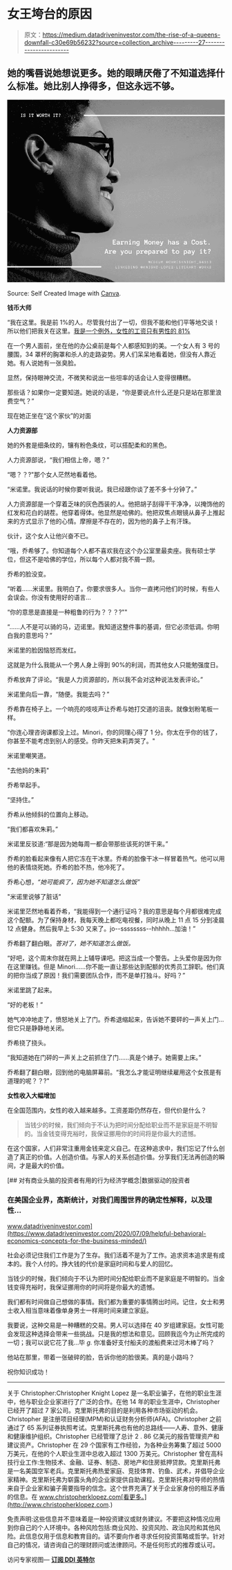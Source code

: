 # 女王垮台的原因

> 原文：<https://medium.datadriveninvestor.com/the-rise-of-a-queens-downfall-c30e69b56232?source=collection_archive---------27----------------------->

## 她的嘴唇说她想说更多。她的眼睛厌倦了不知道选择什么标准。她比别人挣得多，但这永远不够。

![](img/7906b0c43ff2907fdb9f35f16710b1b9.png)

Source: Self Created Image with [Canva](http://www.canva.com).

**钱币大师**

“我在这里。我是前 1%的人。尽管我付出了一切，但我不能和他们平等地交谈！所以他们把我关在这里。[我是一个例外，女性的工资只有男性的 81%](https://www.bls.gov/opub/reports/womens-earnings/2018/home.htm#chart1)

在一个男人面前，坐在他的办公桌前是每个人都感知到的美。一个女人有 3 号的腰围，34 罩杯的胸罩和杀人的走路姿势。男人们呆呆地看着她，但没有人靠近她。有人说她有一张臭脸。

显然，保持眼神交流，不微笑和说出一些坦率的话会让人变得很糟糕。

那些话？如果你一定要知道。她说的话是，“你是要说点什么还是只是站在那里浪费空气？”

现在她正坐在“这个家伙”的对面

**人力资源部**

她的外套是细条纹的，镶有粉色条纹，可以搭配柔和的黑色。

人力资源部说，“我们相信上帝，嗯？”

“嗯？？?"那个女人茫然地看着他。

“米诺里。我说话的时候你要听我说。我已经跟你谈了差不多十分钟了。”

人力资源部是一个穿着乏味的灰色西装的人。他把胡子刮得干干净净，以掩饰他的红发和花白的胡茬。他穿着得体。他显然是哈佛的。他把双焦点眼镜从鼻子上推起来的方式显示了他的心情。摩擦是不存在的，因为他的鼻子上有汗珠。

伙计，这个女人让他兴奋不已。

“哦，乔希够了。你知道每个人都不喜欢我在这个办公室里最卖座。我有硕士学位，但这不是哈佛的学位，所以每个人都对我不屑一顾。

乔希的脸没变。

“听着……米诺里。我明白了。你要求很多人。当你一直拷问他们的时候，有些人会误会。你没有使用好的语言…

“你的意思是直接是一种粗鲁的行为？？？?""

“……人不是可以骑的马，迈诺里。我知道这整件事的基调，但它必须低调。你明白我的意思吗？”

米诺里的脸因恼怒而发红。

这就是为什么我能从一个男人身上得到 90%的利润，而其他女人只能勉强度日。

乔希放弃了评论。“我是人力资源部的，所以我不会对这种说法发表评论。”

米诺里向后一靠，“随便。我能去吗？”

乔希靠在椅子上。一个响亮的吱吱声让乔希与她打交道的沮丧。就像划粉笔板一样。

“你连心理咨询课都没上过。Minori，你的同理心得了 1 分。你太在乎你的钱了，你甚至不能考虑到别人的感受。你昨天把朱莉弄哭了。"

米诺里嘲笑道。

"去他妈的朱莉"

乔希举起手。

“坚持住。”

乔希从他倾斜的位置向上移动。

“我们都喜欢朱莉。”

米诺里反驳道:“那是因为她每周一都会带那些该死的饼干来。”

乔希的脸看起来像有人把它冻在干冰里。乔希的脸像干冰一样冒着热气。他可以用他的表情烧死她。乔希的脸不热，他冷死了。

乔希心想，*“她可能疯了，因为她不知道怎么做饭”*

"米诺里说够了脏话"

米诺里茫然地看着乔希，“我能得到一个通行证吗？我的意思是每个月都很难完成这个配额。为了保持身材，我每天晚上都吃电视餐，同时从晚上 11 点 15 分到凌晨 12 点健身。然后我早上 5:30 又来了。jo--ssssssss--hhhhh…加油！”

乔希翻了翻白眼。*答对了，她不知道怎么做饭。*

“好吧，这个周末你就在网上上辅导课吧。把这当成一个警告。上头爱你是因为你在这里赚钱。但是 Minori……你不能一直让那些达到配额的优秀员工辞职。他们真的把你当成了原因！我们需要团队合作，而不是单打独斗。好吗？”

米诺里跳了起来。

“好的老板！”

她气冲冲地走了，愤怒地关上了门。乔希退缩起来，告诉她不要砰的一声关上门…但它只是静静地关闭。

乔希挠了挠头。

“我知道她在门砰的一声关上之前抓住了门……真是个婊子。她需要上床。”

乔希翻了翻白眼，回到他的电脑屏幕前。“我怎么才能证明继续雇用这个女孩是有道理的呢？？?"

**女性收入大幅增加**

在全国范围内，女性的收入越来越多。工资差距仍然存在，但代价是什么？

> 当钱少的时候，我们倾向于不认为把时间分配给职业而不是家庭是不明智的。当金钱变得充裕时，我保证挪用你的时间将是你最大的遗憾。

在这个国家，人们非常注重用金钱来定义自己。在这种追求中，我们忘记了什么创造了真正的价值。人创造价值。与家人的关系创造价值。分享我们无法再创造的瞬间，才是最大的价值。

[](https://www.datadriveninvestor.com/2020/07/09/helpful-behavioral-economics-concepts-for-the-business-minded/) [## 对有商业头脑的投资者有用的行为经济学概念|数据驱动的投资者

### 在美国企业界，高斯统计，对我们周围世界的确定性解释，以及理性…

www.datadriveninvestor.com](https://www.datadriveninvestor.com/2020/07/09/helpful-behavioral-economics-concepts-for-the-business-minded/) 

社会必须记住我们工作是为了生存。我们活着不是为了工作。追求资本追求是有成本的。我个人付的。挣大钱的代价是家庭时间和与爱人的回忆。

当钱少的时候，我们倾向于不认为把时间分配给职业而不是家庭是不明智的。当金钱变得充裕时，我保证挪用你的时间将是你最大的遗憾。

我们都有时间做自己想做的事情。我们都为重要的事情腾出时间。记住，女士和男士收入相当意味着像单身男士一样用时间来建立家庭。

我要说，这种交易是一种糟糕的交易。男人可以选择在 40 岁组建家庭。女性可能会发现这种选择会带来一些挑战。只是我的想法和意见。回顾我迄今为止所完成的一切；我可以说它花了我…毕 *g.* 你准备好支付船夫的渡船费来过河木棒了吗？

他站在那里，带着一张破碎的脸，告诉你他的脸很美。真的是小路吗？

祝你知识成功！

***

关于 Christopher:Christopher Knight Lopez 是一名职业骗子，在他的职业生涯中，他与职业企业家进行了广泛的合作。在他 14 年的职业生涯中，Christopher 已经开了超过 7 家公司。克里斯托弗的目的是利用各种市场驱动的机会。Christopher 是注册项目经理(MPM)和认证财务分析师(AFA)。Christopher 之前通过了 65 系列证券执照考试。克里斯托弗也有他的总路线——人寿、意外、健康和健康维护组织。Christopher 已经管理了总计 2 . 86 亿美元的报告管理资产和建议资产。Christopher 在 29 个国家有工作经验，为各种业务筹集了超过 5000 万美元，在他的个人职业生涯中总收入超过 1300 万美元。Christopher 曾在高科技行业工作:生物技术、金融、证券、制造、房地产和住房抵押贷款。克里斯托弗是一名美国空军老兵。克里斯托弗热爱家庭、竞技体育、钓鱼、武术，并倡导企业家精神。克里斯托弗为崭露头角的企业家提供自助课程。克里斯托弗对导师的热情来自于企业家和骗子需要指导的信念。这个世界充满了关于企业家身份的相互矛盾的信息。在 www.christopherklopez.com[看更多。](http://www.christopherklopez.com.)

免责声明:这些信息并不意味着是一种投资建议或财务建议。不要把这种情况应用到你自己的个人环境中。各种风险包括:商业风险、投资风险、政治风险和其他风险。此信息仅用于信息和教育目的。请不要向作者寻求任何投资策略或哲学。针对自己的情况，请咨询自己的理财顾问或法律顾问。不是任何形式的推荐或认可。

访问专家视图— [**订阅 DDI 英特尔**](https://datadriveninvestor.com/ddi-intel)